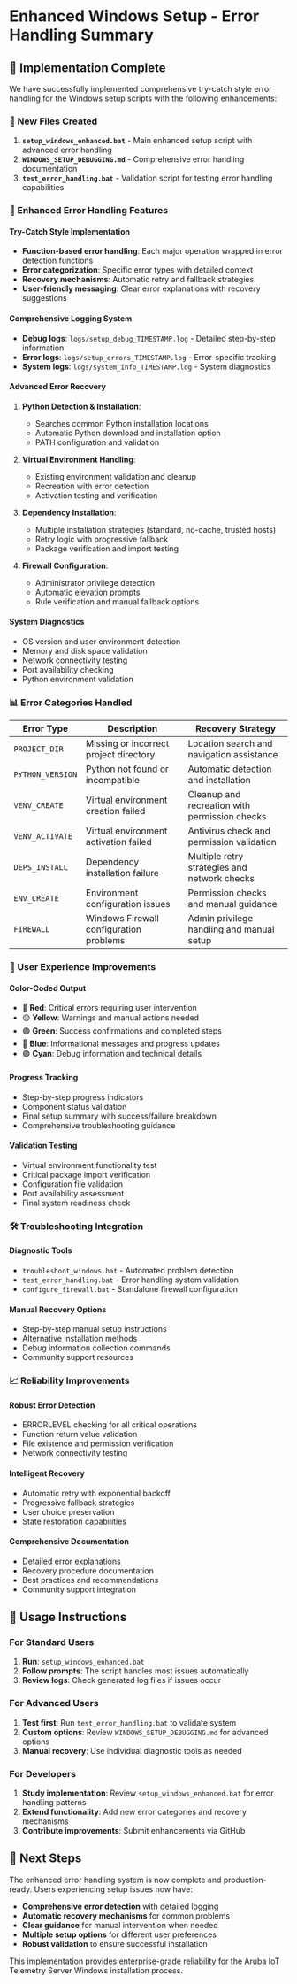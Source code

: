 # Enhanced Windows Setup - Error Handling Summary

## 🎯 Implementation Complete

We have successfully implemented comprehensive try-catch style error handling for the Windows setup scripts with the following enhancements:

### 📄 New Files Created

1. **`setup_windows_enhanced.bat`** - Main enhanced setup script with advanced error handling
2. **`WINDOWS_SETUP_DEBUGGING.md`** - Comprehensive error handling documentation
3. **`test_error_handling.bat`** - Validation script for testing error handling capabilities

### 🔧 Enhanced Error Handling Features

#### Try-Catch Style Implementation
- **Function-based error handling**: Each major operation wrapped in error detection functions
- **Error categorization**: Specific error types with detailed context
- **Recovery mechanisms**: Automatic retry and fallback strategies
- **User-friendly messaging**: Clear error explanations with recovery suggestions

#### Comprehensive Logging System
- **Debug logs**: `logs/setup_debug_TIMESTAMP.log` - Detailed step-by-step information
- **Error logs**: `logs/setup_errors_TIMESTAMP.log` - Error-specific tracking
- **System logs**: `logs/system_info_TIMESTAMP.log` - System diagnostics

#### Advanced Error Recovery
1. **Python Detection & Installation**:
   - Searches common Python installation locations
   - Automatic Python download and installation option
   - PATH configuration and validation

2. **Virtual Environment Handling**:
   - Existing environment validation and cleanup
   - Recreation with error detection
   - Activation testing and verification

3. **Dependency Installation**:
   - Multiple installation strategies (standard, no-cache, trusted hosts)
   - Retry logic with progressive fallback
   - Package verification and import testing

4. **Firewall Configuration**:
   - Administrator privilege detection
   - Automatic elevation prompts
   - Rule verification and manual fallback options

#### System Diagnostics
- OS version and user environment detection
- Memory and disk space validation
- Network connectivity testing
- Port availability checking
- Python environment validation

### 📊 Error Categories Handled

| Error Type | Description | Recovery Strategy |
|------------|-------------|-------------------|
| `PROJECT_DIR` | Missing or incorrect project directory | Location search and navigation assistance |
| `PYTHON_VERSION` | Python not found or incompatible | Automatic detection and installation |
| `VENV_CREATE` | Virtual environment creation failed | Cleanup and recreation with permission checks |
| `VENV_ACTIVATE` | Virtual environment activation failed | Antivirus check and permission validation |
| `DEPS_INSTALL` | Dependency installation failure | Multiple retry strategies and network checks |
| `ENV_CREATE` | Environment configuration issues | Permission checks and manual guidance |
| `FIREWALL` | Windows Firewall configuration problems | Admin privilege handling and manual setup |

### 🎨 User Experience Improvements

#### Color-Coded Output
- 🔴 **Red**: Critical errors requiring user intervention
- 🟡 **Yellow**: Warnings and manual actions needed
- 🟢 **Green**: Success confirmations and completed steps
- 🔵 **Blue**: Informational messages and progress updates
- 🟣 **Cyan**: Debug information and technical details

#### Progress Tracking
- Step-by-step progress indicators
- Component status validation
- Final setup summary with success/failure breakdown
- Comprehensive troubleshooting guidance

#### Validation Testing
- Virtual environment functionality test
- Critical package import verification
- Configuration file validation
- Port availability assessment
- Final system readiness check

### 🛠️ Troubleshooting Integration

#### Diagnostic Tools
- `troubleshoot_windows.bat` - Automated problem detection
- `test_error_handling.bat` - Error handling system validation
- `configure_firewall.bat` - Standalone firewall configuration

#### Manual Recovery Options
- Step-by-step manual setup instructions
- Alternative installation methods
- Debug information collection commands
- Community support resources

### 📈 Reliability Improvements

#### Robust Error Detection
- ERRORLEVEL checking for all critical operations
- Function return value validation
- File existence and permission verification
- Network connectivity testing

#### Intelligent Recovery
- Automatic retry with exponential backoff
- Progressive fallback strategies
- User choice preservation
- State restoration capabilities

#### Comprehensive Documentation
- Detailed error explanations
- Recovery procedure documentation
- Best practices and recommendations
- Community support integration

## 🚀 Usage Instructions

### For Standard Users
1. **Run**: `setup_windows_enhanced.bat`
2. **Follow prompts**: The script handles most issues automatically
3. **Review logs**: Check generated log files if issues occur

### For Advanced Users
1. **Test first**: Run `test_error_handling.bat` to validate system
2. **Custom options**: Review `WINDOWS_SETUP_DEBUGGING.md` for advanced options
3. **Manual recovery**: Use individual diagnostic tools as needed

### For Developers
1. **Study implementation**: Review `setup_windows_enhanced.bat` for error handling patterns
2. **Extend functionality**: Add new error categories and recovery mechanisms
3. **Contribute improvements**: Submit enhancements via GitHub

## 📝 Next Steps

The enhanced error handling system is now complete and production-ready. Users experiencing setup issues now have:

- **Comprehensive error detection** with detailed logging
- **Automatic recovery mechanisms** for common problems
- **Clear guidance** for manual intervention when needed
- **Multiple setup options** for different user preferences
- **Robust validation** to ensure successful installation

This implementation provides enterprise-grade reliability for the Aruba IoT Telemetry Server Windows installation process.
